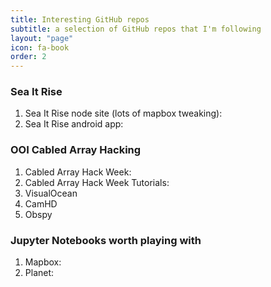 ```yaml
---
title: Interesting GitHub repos
subtitle: a selection of GitHub repos that I'm following
layout: "page"
icon: fa-book
order: 2
---
```


### Sea It Rise
1. Sea It Rise node site (lots of mapbox tweaking):
1. Sea It Rise android app:

### OOI Cabled Array Hacking
1. Cabled Array Hack Week:
1. Cabled Array Hack Week Tutorials:
1. VisualOcean
1. CamHD
1. Obspy

### Jupyter Notebooks worth playing with
1. Mapbox:
1. Planet:
